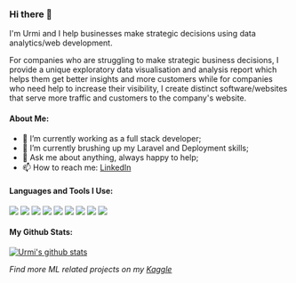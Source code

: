 ### Hi there 👋

I'm Urmi and I help businesses make strategic decisions using data analytics/web development. 

For companies who are struggling to make strategic business decisions, I provide a unique exploratory data visualisation and analysis report which helps them get better insights and more customers while for companies who need help to increase their visibility, I create distinct software/websites that serve more traffic and customers to the company's website.

<!--
**urmiii/urmiii** is a ✨ _special_ ✨ repository because its `README.md` (this file) appears on your GitHub profile.
-->

#### About Me:

- 🔭 I’m currently working as a full stack developer; 
- 🌱 I’m currently brushing up my Laravel and Deployment skills;
- 💬 Ask me about anything, always happy to help;
- 📫 How to reach me: [LinkedIn](https://www.linkedin.com/in/urmidshah/) 


#### Languages and Tools I Use:
![](https://img.icons8.com/dusk/28/000000/python.png)
![](https://img.icons8.com/nolan/28/html-5.png)
![](https://img.icons8.com/dusk/28/000000/css3.png)
![](https://img.icons8.com/fluent/28/000000/sublime-text.png)
![](https://img.icons8.com/clouds/32/000000/office-365.png)
![](https://img.icons8.com/dusk/28/000000/anaconda.png)
![](https://img.icons8.com/ios/28/000000/mysql-logo.png)
![](https://img.icons8.com/color/28/000000/javascript.png)
![](https://img.icons8.com/fluent/28/000000/laravel.png)



#### My Github Stats:
[![Urmi's github stats](https://github-readme-stats.vercel.app/api?username=urmiii&count_private=true&show_icons=true&theme=radical&hide_rank=false)](https://github.com/anuraghazra/github-readme-stats)

*Find more ML related projects on my [Kaggle](https://www.kaggle.com/urmishah)*
